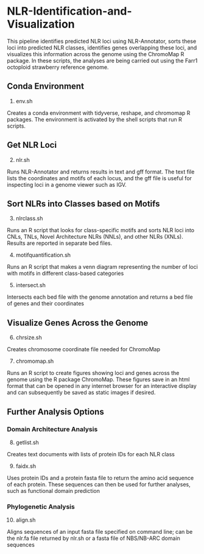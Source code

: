 # NLR-Identification-and-Visualization

This pipeline identifies predicted NLR loci using NLR-Annotator, sorts these loci into predicted NLR classes, identifies genes overlapping these loci, and visualizes this information across the genome using the ChromoMap R package. In these scripts, the analyses are being carried out using the Farr1 octoploid strawberry reference genome. 

## Conda Environment

1. env.sh

Creates a conda environment with tidyverse, reshape, and chromomap R packages. The environment is activated by the shell scripts that run R scripts.

## Get NLR Loci

2. nlr.sh

Runs NLR-Annotator and returns results in text and gff format. The text file lists the coordinates and motifs of each locus, and the gff file is useful for inspecting loci in a genome viewer such as IGV.

## Sort NLRs into Classes based on Motifs

3. nlrclass.sh

Runs an R script that looks for class-specific motifs and sorts NLR loci into CNLs, TNLs, Novel Architecture NLRs (NNLs), and other NLRs (XNLs). Results are reported in separate bed files.

4. motifquantification.sh

Runs an R script that makes a venn diagram representing the number of loci with motifs in different class-based categories

5. intersect.sh

Intersects each bed file with the genome annotation and returns a bed file of genes and their coordinates

## Visualize Genes Across the Genome

6. chrsize.sh

Creates chromosome coordinate file needed for ChromoMap

7. chromomap.sh

Runs an R script to create figures showing loci and genes across the genome using the R package ChromoMap. These figures save in an html format that can be opened in any internet browser for an interactive display and can subsequently be saved as static images if desired. 

## Further Analysis Options

### Domain Architecture Analysis

8. getlist.sh

Creates text documents with lists of protein IDs for each NLR class

9. faidx.sh

Uses protein IDs and a protein fasta file to return the amino acid sequence of each protein. These sequences can then be used for further analyses, such as functional domain prediction

### Phylogenetic Analysis

10. align.sh

Aligns sequences of an input fasta file specified on command line; can be the nlr.fa file returned by nlr.sh or a fasta file of NBS/NB-ARC domain sequences
